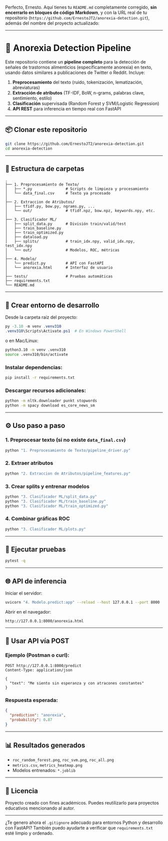 Perfecto, Ernesto. Aquí tienes tu `README.md` completamente corregido, **sin encerrarlo en bloques de código Markdown**, y con la URL real de tu repositorio (`https://github.com/ErnestoJT2/anorexia-detection.git`), además del nombre del proyecto actualizado:

---

# 🧠 Anorexia Detection Pipeline

Este repositorio contiene un **pipeline completo** para la detección de señales de trastornos alimenticios (específicamente anorexia) en texto, usando datos similares a publicaciones de Twitter o Reddit. Incluye:

1. **Preprocesamiento** del texto (ruido, tokenización, lematización, abreviaturas)
2. **Extracción de atributos** (TF-IDF, BoW, n-grams, palabras clave, sentimiento, estilo)
3. **Clasificación** supervisada (Random Forest y SVM/Logistic Regression)
4. **API REST** para inferencia en tiempo real con FastAPI

---

## 📦 Clonar este repositorio

```bash
git clone https://github.com/ErnestoJT2/anorexia-detection.git
cd anorexia-detection
```

---

## 📁 Estructura de carpetas

```
.
├── 1. Preprocesamiento de Texto/
│   ├── *.py               # Scripts de limpieza y procesamiento
│   └── data_final.csv     # Texto ya procesado
│
├── 2. Extraccion de Atributos/
│   ├── tfidf.py, bow.py, ngrams.py, ...
│   └── out/               # tfidf.npz, bow.npz, keywords.npy, etc.
│
├── 3. Clasificador ML/
│   ├── split_data.py      # División train/valid/test
│   ├── train_baseline.py
│   ├── train_optimized.py
│   ├── dataload.py
│   ├── splits/            # train_idx.npy, valid_idx.npy, test_idx.npy
│   └── out/               # Modelos, ROC, métricas
│
├── 4. Modelo/
│   └── predict.py         # API con FastAPI
│   └── anorexia.html      # Interfaz de usuario
│
├── tests/                 # Pruebas automáticas
├── requirements.txt
└── README.md
```

---

## 🚀 Crear entorno de desarrollo

Desde la carpeta raíz del proyecto:

```powershell
py -3.10 -m venv .venv310
.venv310\Scripts\Activate.ps1  # En Windows PowerShell
```

o en Mac/Linux:

```bash
python3.10 -m venv .venv310
source .venv310/bin/activate
```

### Instalar dependencias:

```bash
pip install -r requirements.txt
```

### Descargar recursos adicionales:

```bash
python -m nltk.downloader punkt stopwords
python -m spacy download es_core_news_sm
```

---

## ⚙️ Uso paso a paso

### 1. Preprocesar texto (si no existe `data_final.csv`)

```bash
python "1. Preprocesamiento de Texto/pipeline_driver.py"
```

### 2. Extraer atributos

```bash
python "2. Extraccion de Atributos/pipeline_features.py"
```

### 3. Crear splits y entrenar modelos

```bash
python "3. Clasificador ML/split_data.py"
python "3. Clasificador ML/train_baseline.py"
python "3. Clasificador ML/train_optimized.py"
```

### 4. Combinar gráficas ROC

```bash
python "3. Clasificador ML/plots.py"
```

---

## 🧪 Ejecutar pruebas

```bash
pytest -q
```

---

## 🌐 API de inferencia

Iniciar el servidor:

```bash
uvicorn "4. Modelo.predict:app" --reload --host 127.0.0.1 --port 8000
```

Abrir en el navegador:

```
http://127.0.0.1:8000/anorexia.html
```

---

## 📮 Usar API vía POST

### Ejemplo (Postman o curl):

```
POST http://127.0.0.1:8000/predict
Content-Type: application/json

{
  "text": "Me siento sin esperanza y con atracones constantes"
}
```

### Respuesta esperada:

```json
{
  "prediction": "anorexia",
  "probability": 0.87
}
```

---

## 📊 Resultados generados

* `roc_random_forest.png`, `roc_svm.png`, `roc_all.png`
* `metrics.csv`, `metrics_heatmap.png`
* Modelos entrenados: `*.joblib`

---

## 📝 Licencia

Proyecto creado con fines académicos. Puedes reutilizarlo para proyectos educativos mencionando al autor.

---

¿Te genero ahora el `.gitignore` adecuado para entornos Python y desarrollo con FastAPI? También puedo ayudarte a verificar que `requirements.txt` esté limpio y ordenado.
